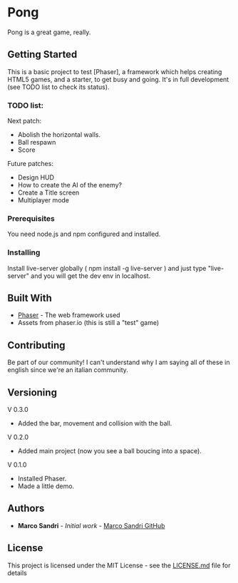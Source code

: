 # Pong

Pong is a great game, really.

## Getting Started

This is a basic project to test [Phaser], a framework which helps creating HTML5 games, and a starter, to get busy and going.
It's in full development (see TODO list to check its status).

### TODO list:

Next patch:

- Abolish the horizontal walls.
- Ball respawn
- Score

Future patches:

- Design HUD
- How to create the AI of the enemy?
- Create a Title screen
- Multiplayer mode

### Prerequisites

You need node.js and npm configured and installed.

### Installing

Install live-server globally ( npm install -g live-server ) and just type "live-server" and you will get the dev env in localhost.

## Built With

- [Phaser](https://phaser.io) - The web framework used
- Assets from phaser.io (this is still a "test" game)

## Contributing

Be part of our community! I can't understand why I am saying all of these in english since we're an italian community.

## Versioning

V 0.3.0

- Added the bar, movement and collision with the ball.

V 0.2.0

- Added main project (now you see a ball boucing into a space).

V 0.1.0

- Installed Phaser.
- Made a little demo.

## Authors

- **Marco Sandri** - _Initial work_ - [Marco Sandri GitHub](https://github.com/Marcosandri-dev)

## License

This project is licensed under the MIT License - see the [LICENSE.md](LICENSE.md) file for details
